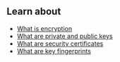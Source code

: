 
## Learn about

- [What is encryption](topics/understand-4-digisec/1-encryption/3-1-learn.md)
- [What are private and public keys](topics/understand-4-digisec/1-encryption/3-2-learn.md)
- [What are security certificates](topics/understand-4-digisec/1-encryption/3-3-learn.md)
- [What are key fingerprints](topics/understand-4-digisec/1-encryption/3-4-learn.md)
